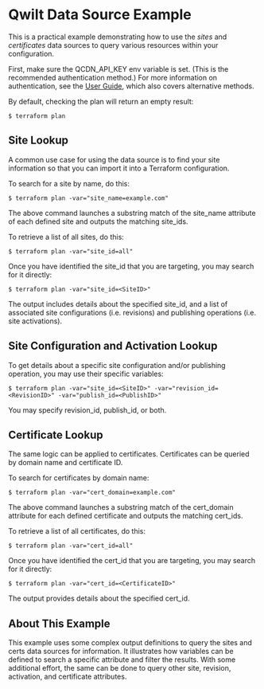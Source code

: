 # Qwilt Data Source Example

This is a practical example demonstrating how to use the *sites* and *certificates* data sources to query various resources within your configuration.

First, make sure the QCDN_API_KEY env variable is set. (This is the recommended authentication method.)
For more information on authentication, see the [User Guide](https://docs.qwilt.com/docs/terraform-user-guide#authentication), which also covers alternative methods.

By default, checking the plan will return an empty result:
```
$ terraform plan
```

## Site Lookup

A common use case for using the data source is to find your site information so that you can import it into a Terraform configuration.  

To search for a site by name, do this:

```
$ terraform plan -var="site_name=example.com"
```

The above command launches a substring match of the site_name attribute of each defined site and outputs the matching site_ids.


To retrieve a list of all sites, do this:

```
$ terraform plan -var="site_id=all"
```

Once you have identified the site_id that you are targeting, you may search for it directly:

```
$ terraform plan -var="site_id=<SiteID>"
```
   
The output includes details about the specified site_id, and a list of associated site configurations (i.e. revisions) and publishing operations (i.e. site activations).

## Site Configuration and Activation Lookup

To get details about a specific site configuration and/or publishing operation, you may use their specific variables:
```
$ terraform plan -var="site_id=<SiteID>" -var="revision_id=<RevisionID>" -var="publish_id=<PublishID>"
```
You may specify revision_id, publish_id, or both.

## Certificate Lookup

The same logic can be applied to certificates.  Certificates can be queried by domain name and certificate ID.

To search for certificates by domain name:

```
$ terraform plan -var="cert_domain=example.com"
```
The above command launches a substring match of the cert_domain attribute for each defined certificate and outputs the matching cert_ids.


To retrieve a list of all certificates, do this:

```
$ terraform plan -var="cert_id=all"
```

Once you have identified the cert_id that you are targeting, you may search for it directly:

```
$ terraform plan -var="cert_id=<CertificateID>"
```
The output provides details about the specified cert_id.

## About This Example

This example uses some complex output definitions to query the sites and certs data sources for information.  It illustrates how variables can be defined to search a specific attribute and filter the results.  With some additional effort, the same can be done to query other site, revision, activation, and certificate attributes.